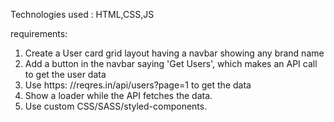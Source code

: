 
Technologies used : HTML,CSS,JS

requirements:
1. Create a User card grid layout having a navbar showing any brand name 
2. Add a button in the navbar saying 'Get Users', which makes an API call to get the user data
3. Use https: //reqres.in/api/users?page=1 to get the data 
4. Show a loader while the API fetches the data. 
5. Use custom CSS/SASS/styled-components.
